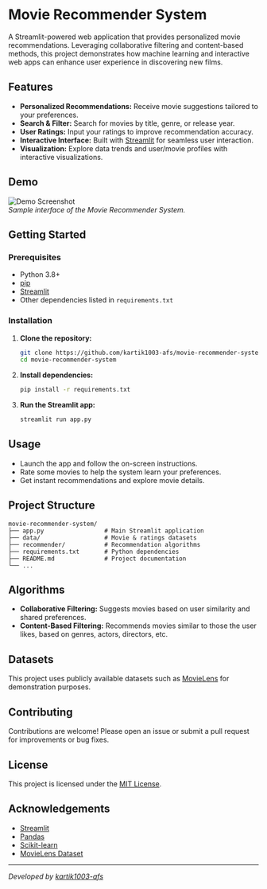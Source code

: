 # Movie Recommender System

A Streamlit-powered web application that provides personalized movie recommendations. Leveraging collaborative filtering and content-based methods, this project demonstrates how machine learning and interactive web apps can enhance user experience in discovering new films.

## Features

- **Personalized Recommendations:** Receive movie suggestions tailored to your preferences.
- **Search & Filter:** Search for movies by title, genre, or release year.
- **User Ratings:** Input your ratings to improve recommendation accuracy.
- **Interactive Interface:** Built with [Streamlit](https://streamlit.io/) for seamless user interaction.
- **Visualization:** Explore data trends and user/movie profiles with interactive visualizations.

## Demo

![Demo Screenshot](demo_screenshot.png)  
*Sample interface of the Movie Recommender System.*

## Getting Started

### Prerequisites

- Python 3.8+
- [pip](https://pip.pypa.io/en/stable/installation/)
- [Streamlit](https://streamlit.io/)
- Other dependencies listed in `requirements.txt`

### Installation

1. **Clone the repository:**
    ```bash
    git clone https://github.com/kartik1003-afs/movie-recommender-system.git
    cd movie-recommender-system
    ```

2. **Install dependencies:**
    ```bash
    pip install -r requirements.txt
    ```

3. **Run the Streamlit app:**
    ```bash
    streamlit run app.py
    ```

## Usage

- Launch the app and follow the on-screen instructions.
- Rate some movies to help the system learn your preferences.
- Get instant recommendations and explore movie details.

## Project Structure

```
movie-recommender-system/
├── app.py                 # Main Streamlit application
├── data/                  # Movie & ratings datasets
├── recommender/           # Recommendation algorithms
├── requirements.txt       # Python dependencies
├── README.md              # Project documentation
└── ...
```

## Algorithms

- **Collaborative Filtering:** Suggests movies based on user similarity and shared preferences.
- **Content-Based Filtering:** Recommends movies similar to those the user likes, based on genres, actors, directors, etc.

## Datasets

This project uses publicly available datasets such as [MovieLens](https://grouplens.org/datasets/movielens/) for demonstration purposes.

## Contributing

Contributions are welcome! Please open an issue or submit a pull request for improvements or bug fixes.

## License

This project is licensed under the [MIT License](LICENSE).

## Acknowledgements

- [Streamlit](https://streamlit.io/)
- [Pandas](https://pandas.pydata.org/)
- [Scikit-learn](https://scikit-learn.org/)
- [MovieLens Dataset](https://grouplens.org/datasets/movielens/)

---
*Developed by [kartik1003-afs](https://github.com/kartik1003-afs)*
